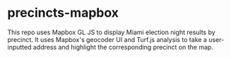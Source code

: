 # precincts-mapbox
This repo uses Mapbox GL JS to display Miami election night results by precinct. It uses Mapbox's geocoder UI and Turf.js analysis to take a user-inputted address and highlight the corresponding precinct on the map.
